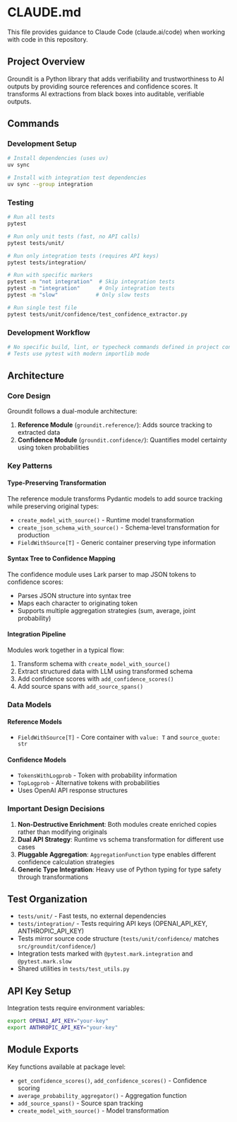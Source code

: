 # CLAUDE.md

This file provides guidance to Claude Code (claude.ai/code) when working with code in this repository.

## Project Overview

Groundit is a Python library that adds verifiability and trustworthiness to AI outputs by providing source references and confidence scores. It transforms AI extractions from black boxes into auditable, verifiable outputs.

## Commands

### Development Setup
```bash
# Install dependencies (uses uv)
uv sync

# Install with integration test dependencies
uv sync --group integration
```

### Testing
```bash
# Run all tests
pytest

# Run only unit tests (fast, no API calls)
pytest tests/unit/

# Run only integration tests (requires API keys)
pytest tests/integration/

# Run with specific markers
pytest -m "not integration"  # Skip integration tests
pytest -m "integration"      # Only integration tests
pytest -m "slow"            # Only slow tests

# Run single test file
pytest tests/unit/confidence/test_confidence_extractor.py
```

### Development Workflow
```bash
# No specific build, lint, or typecheck commands defined in project config
# Tests use pytest with modern importlib mode
```

## Architecture

### Core Design
Groundit follows a dual-module architecture:

1. **Reference Module** (`groundit.reference/`): Adds source tracking to extracted data
2. **Confidence Module** (`groundit.confidence/`): Quantifies model certainty using token probabilities

### Key Patterns

#### Type-Preserving Transformation
The reference module transforms Pydantic models to add source tracking while preserving original types:
- `create_model_with_source()` - Runtime model transformation
- `create_json_schema_with_source()` - Schema-level transformation for production
- `FieldWithSource[T]` - Generic container preserving type information

#### Syntax Tree to Confidence Mapping
The confidence module uses Lark parser to map JSON tokens to confidence scores:
- Parses JSON structure into syntax tree
- Maps each character to originating token
- Supports multiple aggregation strategies (sum, average, joint probability)

#### Integration Pipeline
Modules work together in a typical flow:
1. Transform schema with `create_model_with_source()`
2. Extract structured data with LLM using transformed schema
3. Add confidence scores with `add_confidence_scores()`
4. Add source spans with `add_source_spans()`

### Data Models

#### Reference Models
- `FieldWithSource[T]` - Core container with `value: T` and `source_quote: str`

#### Confidence Models
- `TokensWithLogprob` - Token with probability information
- `TopLogprob` - Alternative tokens with probabilities
- Uses OpenAI API response structures

### Important Design Decisions

1. **Non-Destructive Enrichment**: Both modules create enriched copies rather than modifying originals
2. **Dual API Strategy**: Runtime vs schema transformation for different use cases
3. **Pluggable Aggregation**: `AggregationFunction` type enables different confidence calculation strategies
4. **Generic Type Integration**: Heavy use of Python typing for type safety through transformations

## Test Organization

- `tests/unit/` - Fast tests, no external dependencies
- `tests/integration/` - Tests requiring API keys (OPENAI_API_KEY, ANTHROPIC_API_KEY)
- Tests mirror source code structure (`tests/unit/confidence/` matches `src/groundit/confidence/`)
- Integration tests marked with `@pytest.mark.integration` and `@pytest.mark.slow`
- Shared utilities in `tests/test_utils.py`

## API Key Setup
Integration tests require environment variables:
```bash
export OPENAI_API_KEY="your-key"
export ANTHROPIC_API_KEY="your-key"
```

## Module Exports
Key functions available at package level:
- `get_confidence_scores()`, `add_confidence_scores()` - Confidence scoring
- `average_probability_aggregator()` - Aggregation function
- `add_source_spans()` - Source span tracking
- `create_model_with_source()` - Model transformation
